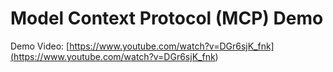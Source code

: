 # Model Context Protocol (MCP) Demo

Demo Video: [https://www.youtube.com/watch?v=DGr6sjK_fnk](<https://www.youtube.com/watch?v=DGr6sjK_fnk>)